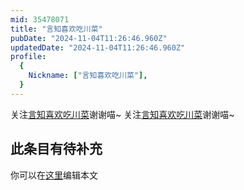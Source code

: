 ```yaml
---
mid: 35478071
title: "言知喜欢吃川菜"
pubDate: "2024-11-04T11:26:46.960Z"
updatedDate: "2024-11-04T11:26:46.960Z"
profile:
  {
    Nickname: ["言知喜欢吃川菜"],
  }
---
```


关注[言知喜欢吃川菜](https://space.bilibili.com/35478071)谢谢喵~ 关注[言知喜欢吃川菜](https://space.bilibili.com/35478071)谢谢喵~

## 此条目有待补充
你可以在[这里](https://github.com/Yuhanawa/VTuber.ICU/edit/master/src/content/v/言知喜欢吃川菜/index.md)编辑本文
